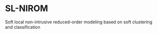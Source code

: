 # SL-NIROM
Soft local non-intrusive reduced-order modeling based on soft clustering and classification
